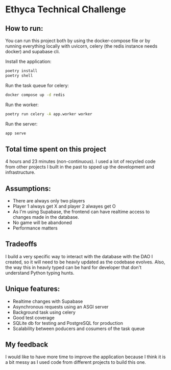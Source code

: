 # Ethyca Technical Challenge

## How to run:

You can run this project both by using the docker-compose file or by running everything locally with uvicorn, celery (the redis instance needs docker) and supabase cli.


Install the application:
```bash
poetry install
poetry shell
```

Run the task queue for celery:
```bash
docker compose up -d redis
```

Run the worker:
```bash
poetry run celery -A app.worker worker
```

Run the server:
```bash
app serve
```

## Total time spent on this project

4 hours and 23 minutes (non-continuous).
I used a lot of recycled code from other projects I built in the past to spped up the development and infrastructure.

## Assumptions:
- There are always only two players
- Player 1 always get X and player 2 alwayes get O
- As I'm using Supabase, the frontend can have realtime access to changes made in the database.
- No game will be abandoned
- Performance matters
  
## Tradeoffs
I build a very specific way to interact with the database with the DAO I created, so it will need to be heavly updated as the codebase evolves. Also, the way this in heavly typed can be hard for developer that don't understand Python typing hunts.

## Unique features:
- Realtime changes with Supabase
- Asynchronous requests using an ASGI server
- Background task using celery
- Good test coverage
- SQLite db for testing and PostgreSQL for production
- Scalability between poducers and cosumers of the task queue
  
## My feedback
I would like to have more time to improve the application because I think it is a bit messy as I used code from different projects to build this one.
